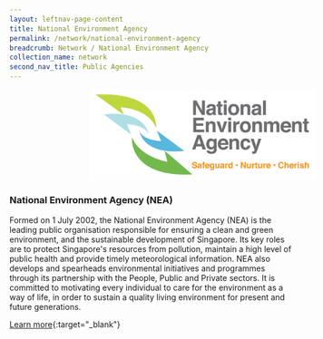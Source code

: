 ```yaml
---
layout: leftnav-page-content
title: National Environment Agency
permalink: /network/national-environment-agency
breadcrumb: Network / National Environment Agency
collection_name: network
second_nav_title: Public Agencies
---
```


<img src="/images/network/NEA Logo.jpg" alt="1" style="width:400px;height:160.5px;margin-left:140px">

<h3>National Environment Agency (NEA)</h3>

Formed on 1 July 2002, the National Environment Agency (NEA) is the leading public organisation responsible for ensuring a clean and green environment, and the sustainable development of Singapore. Its key roles are to protect Singapore's resources from pollution, maintain a high level of public health and provide timely meteorological information. NEA also develops and spearheads environmental initiatives and programmes through its partnership with the People, Public and Private sectors. It is committed to motivating every individual to care for the environment as a way of life, in order to sustain a quality living environment for present and future generations.

[Learn more](https://www.nea.gov.sg/){:target="_blank"}
